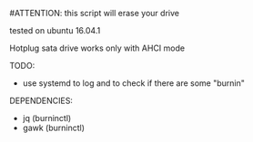 
#ATTENTION:
this script will erase your drive

tested on ubuntu 16.04.1

Hotplug sata drive works only with AHCI mode

TODO:
- use systemd to log and to check if there are some "burnin"

DEPENDENCIES:
- jq (burninctl)
- gawk (burninctl)

